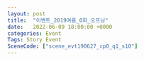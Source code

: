 ```yaml
---
layout: post
title:  "이벤트_2019여름_0화_오프닝"
date:   2022-06-09 18:00:00 +0000
categories: Event
Tags: Story Event
SceneCode: ["scene_evt190627_cp0_q1_s10"]
---
```

